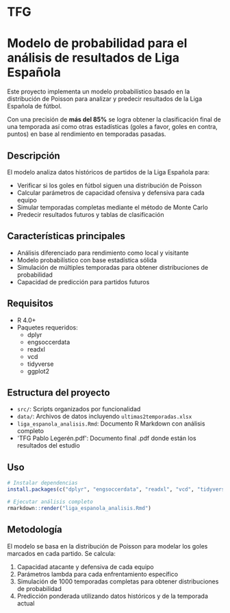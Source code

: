 # TFG

# Modelo de probabilidad para el análisis de resultados de Liga Española

Este proyecto implementa un modelo probabilístico basado en la distribución de Poisson para analizar y predecir resultados de la Liga Española de fútbol.

Con una precisión de **más del 85%** se logra obtener la clasificación final de una temporada así como otras estadísticas (goles a favor, goles en contra, puntos) en base al rendimiento en temporadas pasadas.

## Descripción

El modelo analiza datos históricos de partidos de la Liga Española para:

- Verificar si los goles en fútbol siguen una distribución de Poisson
- Calcular parámetros de capacidad ofensiva y defensiva para cada equipo
- Simular temporadas completas mediante el método de Monte Carlo
- Predecir resultados futuros y tablas de clasificación

## Características principales

- Análisis diferenciado para rendimiento como local y visitante
- Modelo probabilístico con base estadística sólida
- Simulación de múltiples temporadas para obtener distribuciones de probabilidad
- Capacidad de predicción para partidos futuros

## Requisitos

- R 4.0+
- Paquetes requeridos:
  - dplyr
  - engsoccerdata
  - readxl
  - vcd
  - tidyverse
  - ggplot2

## Estructura del proyecto

- `src/`: Scripts organizados por funcionalidad
- `data/`: Archivos de datos incluyendo `ultimas2temporadas.xlsx`
- `liga_espanola_analisis.Rmd`: Documento R Markdown con análisis completo
- 'TFG Pablo Legerén.pdf': Documento final .pdf donde están los resultados del estudio

## Uso

```r
# Instalar dependencias
install.packages(c("dplyr", "engsoccerdata", "readxl", "vcd", "tidyverse", "ggplot2"))

# Ejecutar análisis completo
rmarkdown::render("liga_espanola_analisis.Rmd")
```

## Metodología

El modelo se basa en la distribución de Poisson para modelar los goles marcados en cada partido. Se calcula:

1. Capacidad atacante y defensiva de cada equipo
2. Parámetros lambda para cada enfrentamiento específico
3. Simulación de 1000 temporadas completas para obtener distribuciones de probabilidad
4. Predicción ponderada utilizando datos históricos y de la temporada actual
